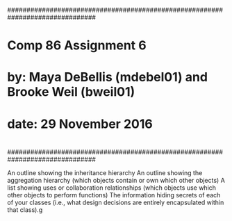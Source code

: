 ###############################################################################
#
#   Comp 86 Assignment 6
#
#       by: Maya DeBellis (mdebel01) and Brooke Weil (bweil01)
#     date: 29 November 2016
#
###############################################################################

An outline showing the inheritance hierarchy
An outline showing the aggregation hierarchy (which objects contain or own which other objects)
A list showing uses or collaboration relationships (which objects use which other objects to perform functions)
The information hiding secrets of each of your classes (i.e., what design decisions are entirely encapsulated within that class).g